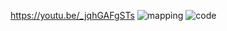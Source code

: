 https://youtu.be/_jqhGAFgSTs
![mapping](https://github.com/user-attachments/assets/64c05cdb-4580-4ca1-91cf-7bd25a37b586)
![code](https://github.com/user-attachments/assets/716d8fe4-d51d-4182-ba43-400ea80656d9)
